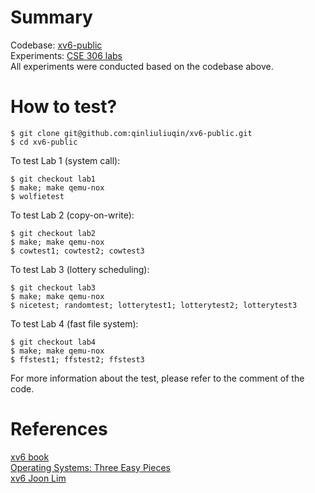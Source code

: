 # Summary
Codebase: [xv6-public](https://github.com/mit-pdos/xv6-public) \
Experiments: [CSE 306 labs](https://www.cs.unc.edu/~porter/courses/cse306/s16/labs.html) \
All experiments were conducted based on the codebase above.

# How to test?
```
$ git clone git@github.com:qinliuliuqin/xv6-public.git
$ cd xv6-public
```

To test Lab 1 (system call): 
```
$ git checkout lab1
$ make; make qemu-nox 
$ wolfietest
```
To test Lab 2 (copy-on-write): 
```
$ git checkout lab2
$ make; make qemu-nox 
$ cowtest1; cowtest2; cowtest3
```

To test Lab 3 (lottery scheduling): 
```
$ git checkout lab3
$ make; make qemu-nox 
$ nicetest; randomtest; lotterytest1; lotterytest2; lotterytest3
```

To test Lab 4 (fast file system): 
```
$ git checkout lab4
$ make; make qemu-nox 
$ ffstest1; ffstest2; ffstest3
```
For more information about the test, please refer to the comment of the code.


# References
[xv6 book](https://pdos.csail.mit.edu/6.828/2020/xv6/book-riscv-rev1.pdf) \
[Operating Systems: Three Easy Pieces](https://pages.cs.wisc.edu/~remzi/OSTEP/) \
[xv6 Joon Lim](https://github.com/joonlim/xv6)
